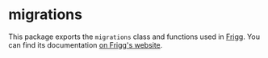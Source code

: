 # migrations

This package exports the `migrations` class and functions used in [Frigg](https://friggframework.org). You can find its documentation [on Frigg's website](https://docs.friggframework.org/packages/migrations).

